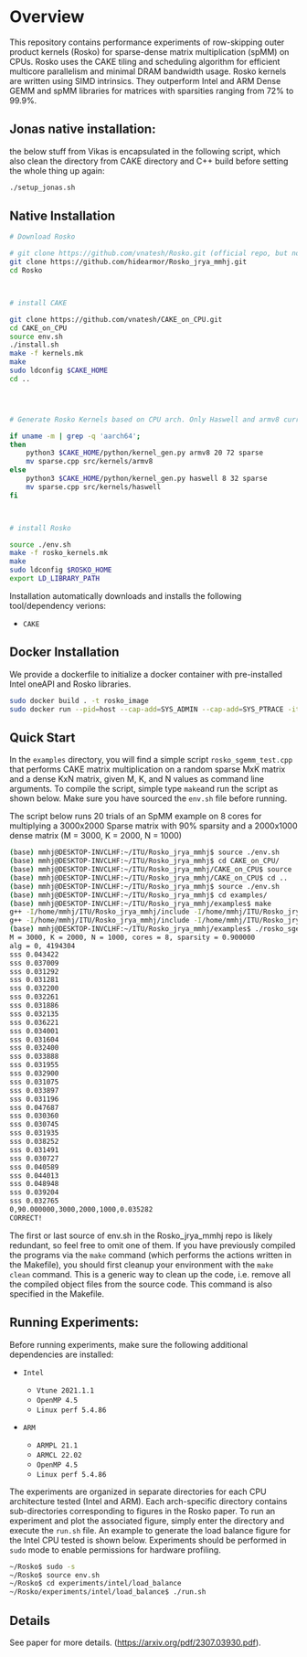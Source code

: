 # Overview
This repository contains performance experiments of row-skipping outer product kernels (Rosko) for sparse-dense matrix multiplication (spMM) on CPUs. Rosko uses the CAKE tiling and scheduling algorithm for efficient multicore parallelism and minimal DRAM bandwidth usage. Rosko kernels are written using SIMD intrinsics. They outperform Intel and ARM Dense GEMM and spMM libraries for matrices with sparsities ranging from 72% to 99.9%. 

## Jonas native installation:

the below stuff from Vikas is encapsulated in the following script, which also clean the directory from CAKE directory and C++ build before setting the whole thing up again:

```bash
./setup_jonas.sh
```

## Native Installation

```bash
# Download Rosko

# git clone https://github.com/vnatesh/Rosko.git (official repo, but not this fork)
git clone https://github.com/hidearmor/Rosko_jrya_mmhj.git
cd Rosko



# install CAKE

git clone https://github.com/vnatesh/CAKE_on_CPU.git
cd CAKE_on_CPU
source env.sh
./install.sh
make -f kernels.mk
make
sudo ldconfig $CAKE_HOME
cd ..




# Generate Rosko Kernels based on CPU arch. Only Haswell and armv8 currently supported

if uname -m | grep -q 'aarch64'; 
then
  	python3 $CAKE_HOME/python/kernel_gen.py armv8 20 72 sparse
  	mv sparse.cpp src/kernels/armv8
else
	python3 $CAKE_HOME/python/kernel_gen.py haswell 8 32 sparse
  	mv sparse.cpp src/kernels/haswell
fi



# install Rosko

source ./env.sh
make -f rosko_kernels.mk
make
sudo ldconfig $ROSKO_HOME
export LD_LIBRARY_PATH
```

Installation automatically downloads and installs the following tool/dependency verions:

* `CAKE` 


## Docker Installation

We provide a dockerfile to initialize a docker container with pre-installed Intel oneAPI and Rosko libraries.

```bash
sudo docker build . -t rosko_image
sudo docker run --pid=host --cap-add=SYS_ADMIN --cap-add=SYS_PTRACE -it rosko_image
```


## Quick Start

In the `examples` directory, you will find a simple script `rosko_sgemm_test.cpp` that performs CAKE matrix multiplication on a random sparse MxK matrix and a dense KxN matrix, given M, K, and N values as command line arguments. To compile the script, simple type `make`and run the script as shown below. Make sure you have sourced the `env.sh` file before running. 

The script below runs 20 trials of an SpMM example on 8 cores for multiplying a 3000x2000 Sparse matrix with 90% sparsity and a 2000x1000 dense matrix (M = 3000, K = 2000, N = 1000)

```bash
(base) mmhj@DESKTOP-INVCLHF:~/ITU/Rosko_jrya_mmhj$ source ./env.sh
(base) mmhj@DESKTOP-INVCLHF:~/ITU/Rosko_jrya_mmhj$ cd CAKE_on_CPU/
(base) mmhj@DESKTOP-INVCLHF:~/ITU/Rosko_jrya_mmhj/CAKE_on_CPU$ source ./env.sh
(base) mmhj@DESKTOP-INVCLHF:~/ITU/Rosko_jrya_mmhj/CAKE_on_CPU$ cd ..
(base) mmhj@DESKTOP-INVCLHF:~/ITU/Rosko_jrya_mmhj$ source ./env.sh
(base) mmhj@DESKTOP-INVCLHF:~/ITU/Rosko_jrya_mmhj$ cd examples/
(base) mmhj@DESKTOP-INVCLHF:~/ITU/Rosko_jrya_mmhj/examples$ make
g++ -I/home/mmhj/ITU/Rosko_jrya_mmhj/include -I/home/mmhj/ITU/Rosko_jrya_mmhj/CAKE_on_CPU/include -O3 -g -mavx -mfma -fopenmp rosko_sgemm_test.cpp -L/home/mmhj/ITU/Rosko_jrya_mmhj -lrosko -L/home/mmhj/ITU/Rosko_jrya_mmhj/CAKE_on_CPU -lcake -o rosko_sgemm_test
g++ -I/home/mmhj/ITU/Rosko_jrya_mmhj/include -I/home/mmhj/ITU/Rosko_jrya_mmhj/CAKE_on_CPU/include -O3 -g -mavx -mfma -fopenmp crisko_sgemm_test.cpp -L/home/mmhj/ITU/Rosko_jrya_mmhj -lrosko -L/home/mmhj/ITU/Rosko_jrya_mmhj/CAKE_on_CPU -lcake -o crisko_sgemm_test
(base) mmhj@DESKTOP-INVCLHF:~/ITU/Rosko_jrya_mmhj/examples$ ./rosko_sgemm_test 3000 2000 1000 8 90 20
M = 3000, K = 2000, N = 1000, cores = 8, sparsity = 0.900000
alg = 0, 4194304
sss 0.043422
sss 0.037009
sss 0.031292
sss 0.031281
sss 0.032200
sss 0.032261
sss 0.031886
sss 0.032135
sss 0.036221
sss 0.034001
sss 0.031604
sss 0.032400
sss 0.033888
sss 0.031955
sss 0.032900
sss 0.031075
sss 0.033897
sss 0.031196
sss 0.047687
sss 0.030360
sss 0.030745
sss 0.031935
sss 0.038252
sss 0.031491
sss 0.030727
sss 0.040589
sss 0.044013
sss 0.048948
sss 0.039204
sss 0.032765
0,90.000000,3000,2000,1000,0.035282
CORRECT!
```
The first or last source of env.sh in the Rosko_jrya_mmhj repo is likely redundant, so feel free to omit one of them. If you have previously compiled the programs via the `make` command (which performs the actions written in the Makefile), you should first cleanup your environment with the `make clean` command. This is a generic way to clean up the code, i.e. remove all the compiled object files from the source code. This command is also specified in the Makefile.


## Running Experiments:

Before running experiments, make sure the following additional dependencies are installed:

* `Intel`
	* `Vtune 2021.1.1` 
	* `OpenMP 4.5` 
	* `Linux perf 5.4.86` 

* `ARM` 
	* `ARMPL 21.1` 
	* `ARMCL 22.02` 
	* `OpenMP 4.5` 
	* `Linux perf 5.4.86` 

The experiments are organized in separate directories for each CPU architecture tested (Intel and ARM). Each arch-specific directory contains sub-directories corresponding to figures in the Rosko paper. To run an experiment and plot the associated figure, simply enter the directory and execute the `run.sh` file. An example to generate the load balance figure for the Intel CPU tested is shown below. Experiments should be performed in `sudo` mode to enable permissions for hardware profiling.

```bash
~/Rosko$ sudo -s
~/Rosko$ source env.sh
~/Rosko$ cd experiments/intel/load_balance
~/Rosko/experiments/intel/load_balance$ ./run.sh
```

## Details
See paper for more details.
(<https://arxiv.org/pdf/2307.03930.pdf>).
<!-- <p align = "center">
<img  src="https://github.com/vnatesh/maestro/blob/master/images/cake_diagram.png" width="500">
</p>
 -->


